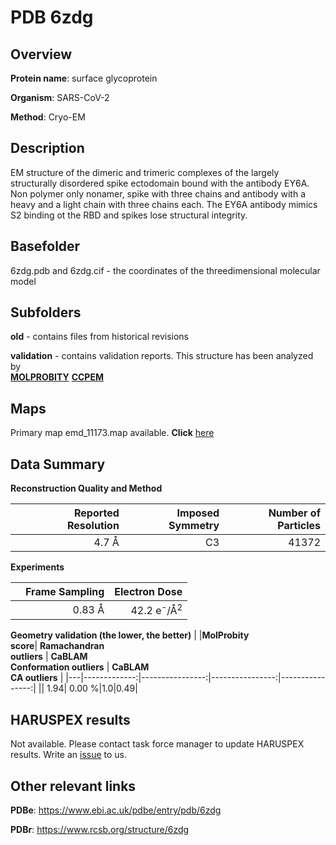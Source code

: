 # PDB 6zdg

## Overview

**Protein name**: surface glycoprotein

**Organism**: SARS-CoV-2

**Method**: Cryo-EM

## Description

EM structure of the dimeric and trimeric complexes of the largely structurally disordered spike ectodomain bound with the antibody EY6A. Non polymer only nonamer, spike with three chains and antibody with a heavy and a light chain with three chains each. The EY6A antibody mimics S2 binding ot the RBD and spikes lose structural integrity. 

## Basefolder

6zdg.pdb and 6zdg.cif - the coordinates of the threedimensional molecular model

## Subfolders



**old** - contains files from historical revisions

**validation** - contains validation reports. This structure has been analyzed by <br>  [**MOLPROBITY**](https://github.com/thorn-lab/coronavirus_structural_task_force/tree/master/pdb/surface_glycoprotein/SARS-CoV-2/6zdg/validation/molprobity)   [**CCPEM**](https://github.com/thorn-lab/coronavirus_structural_task_force/tree/master/pdb/surface_glycoprotein/SARS-CoV-2/6zdg/validation/ccpem-validation) 



## Maps

Primary map emd_11173.map available. **Click** [here](http://ftp.wwpdb.org/pub/emdb/structures/EMD-11173/map/) 

## Data Summary
**Reconstruction Quality and Method**

|   | Reported Resolution | Imposed Symmetry | Number of Particles |
|---|-------------:|----------------:|--------------:|
|   |4.7 Å|C3|41372|

**Experiments**

|   | Frame Sampling | Electron Dose |
|---|-------------:|----------------:|
|   |0.83 Å|42.2 e<sup>-</sup>/Å<sup>2</sup>|

**Geometry validation (the lower, the better)**
|   |**MolProbity<br>score**| **Ramachandran<br>outliers** | **CaBLAM<br>Conformation outliers** | **CaBLAM<br>CA outliers** |
|---|-------------:|----------------:|----------------:|----------------:|
||  1.94|  0.00 %|1.0|0.49|

## HARUSPEX results

Not available. Please contact task force manager to update HARUSPEX results. Write an [issue](https://github.com/thorn-lab/coronavirus_structural_task_force/issues) to us.

## Other relevant links 
**PDBe**:  https://www.ebi.ac.uk/pdbe/entry/pdb/6zdg
 
**PDBr**: https://www.rcsb.org/structure/6zdg 
